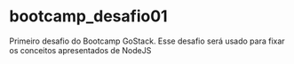 # bootcamp_desafio01
Primeiro desafio do Bootcamp GoStack. Esse desafio será usado para fixar os conceitos apresentados de NodeJS
